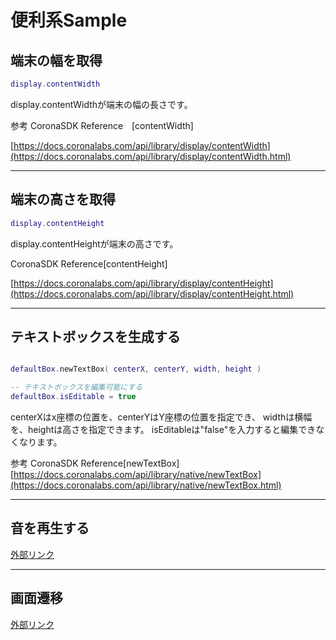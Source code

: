 # 便利系Sample

## 端末の幅を取得

```lua
display.contentWidth
```

display.contentWidthが端末の幅の長さです。

参考
CoronaSDK Reference　[contentWidth]

[https://docs.coronalabs.com/api/library/display/contentWidth](https://docs.coronalabs.com/api/library/display/contentWidth.html)

---

## 端末の高さを取得

```lua
display.contentHeight
```

display.contentHeightが端末の高さです。

CoronaSDK Reference[contentHeight]

[https://docs.coronalabs.com/api/library/display/contentHeight](https://docs.coronalabs.com/api/library/display/contentHeight.html)

---

## テキストボックスを生成する

``` lua

defaultBox.newTextBox( centerX, centerY, width, height )

-- テキストボックスを編集可能にする
defaultBox.isEditable = true

```

centerXはx座標の位置を、centerYはY座標の位置を指定でき、
widthは横幅を、heightは高さを指定できます。
isEditableは"false"を入力すると編集できなくなります。


参考
CoronaSDK Reference[newTextBox]
[https://docs.coronalabs.com/api/library/native/newTextBox](https://docs.coronalabs.com/api/library/native/newTextBox.html)

---

## 音を再生する

[外部リンク](http://kwiksher.com/bootcamp/corona1/playing_audio.html)

---

## 画面遷移
[外部リンク](http://kwiksher.com/bootcamp/corona2/composer_gui.html)